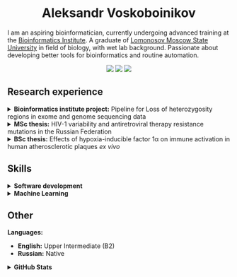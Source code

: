 <h1 align="center">Aleksandr Voskoboinikov</h1>


<p>
I am an aspiring bioinformatician, currently undergoing advanced training at the <a href="https://bioinf.me/en">Bioinformatics Institute</a>. A graduate of <a href="https://msu.ru/en/">Lomonosov Moscow State University</a> in field of biology, with wet lab background. Passionate about developing better tools for bioinformatics and routine automation.
</p>


 <div align="center">
       <picture>
          <img src="https://img.shields.io/badge/python-3670A0?style=for-the-badge&logo=python&logoColor=white" />
        </picture>
        <picture>
            <img src="https://img.shields.io/badge/r-%23276DC3.svg?style=for-the-badge&logo=r&logoColor=white" />
        </picture>
        <picture >
            <img src="https://img.shields.io/badge/Linux-FCC624?style=for-the-badge&logo=linux&logoColor=black" />
        </picture>
 </div>


<h2>Research experience</h2>
<details>
  <summary><b>Bioinformatics institute project:</b> Pipeline for Loss of heterozygosity regions in exome and genome sequencing data</summary>
<p>

Currently our team developing pipeline for loss of heterozygosity detection [HaploGone](https://github.com/wwoskie/HaploGone)
</p>

</details>
<details>
  <summary><b>MSc thesis:</b> HIV-1 variability and antiretroviral therapy resistance mutations in the Russian Federation</summary>
<p>
  
Assisted in development of novel test system for HIV-1 detection. Performed Sanger sequencing and antiretroveral drug resistance prediction with  `SierraPy` and  `sierra-local` tools
</p>
</details>
<details>
  <summary><b>BSc thesis:</b> Effects of hypoxia-inducible factor 1α on immune activation in human atherosclerotic plaques <i>ex vivo</i></summary>
<p>

Investigated cytotoxicity of PX-478 (HIF-1α inhibitor) and CoCl2 (HIF-1α activator) and their effect on immunoactivation in human *ex-vivo* atherosclerotic plaques. Extracted peripheral blood mononuclear cells (PBMC). Performed PBMC and explant short-term hypoxic cultivation.

</p>
</details>

<h2>Skills</h2>

<details>
  <summary><b>Software development</b></summary>
  <p>
    <ul>
      <li><b>Python:</b> numpy, pandas, seaborn, matplotlib, plotly, sklearn, folium, geopandas, django basics</li>
      <li><b>R</b> basics: ggplot2, ggtree</li>
      <li><b>Other:</b> <b>git</b> + GitHub, Docker basics, Markdown, LaTeX, HTML + CSS basics</li>
      <li><b>Tools:</b> VS-code, Jupyter, RStudio, Overleaf</li>
    </ul>
  </p>
</details>
<details>
  <summary><b>Machine Learning</b></summary>
  <br>
  <p>Classic ML models (KNN, Kmeans, decision trees, random forest, ensembles) and basic ML concepts</p>
</details>

<h2>Other</h2>
  <b>Languages:</b>
  <p>
   <ul>
    <li><b>English:</b> Upper Intermediate (B2)</li>
    <li><b>Russian:</b> Native</li>
   </ul>
  </p>
  
  <details>
  <summary><b>GitHub Stats</b></summary>

  <p align="center">
  <picture>
    <source
      srcset="https://github-readme-stats.vercel.app/api?username=wwoskie&show_icons=true&theme=tokyonight&card_width=550px"
      media="(prefers-color-scheme: dark)"
    />
    <source
      srcset="https://github-readme-stats.vercel.app/api?username=wwoskie&show_icons=true&card_width=550px"
      media="(prefers-color-scheme: light), (prefers-color-scheme: no-preference)"
    />
    <img src="https://github-readme-stats.vercel.app/api?username=wwoskie&show_icons=true&card_width=550px" />
  </picture>
</p>

<p align="center">
  <picture >
      <source media="(prefers-color-scheme: dark)" srcset="https://streak-stats.demolab.com?user=wwoskie&theme=tokyonight&card_width=550px" />
      <img src="https://streak-stats.demolab.com?user=wwoskie&theme=default&card_width=550px" />
  </picture>
</p>
</details>





